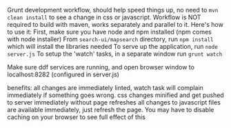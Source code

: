 Grunt development workflow, should help speed things up, no need to `mvn clean install` to see a change in css or javascript.  Workflow is NOT required to build with maven, works separately and parallel to it.  Here's how to use it:
First, make sure you have node and npm installed (npm comes with node installer)
From `search-ui/mapsearch` directory,  run `npm install` which will install the libraries needed
To serve up the application, run `node server.js`
To setup the 'watch' tasks, in a separate window run `grunt watch`

Make sure ddf services are running, and open browser window to localhost:8282 (configured in server.js)

benefits:
all changes are immediately linted, watch task will complain immediately if something goes wrong.
css changes minified and get pushed to server immediately without page refreshes
all changes to javascript files are available immediately, just refresh the page.  You may have to disable caching on your browser to see full effect of this

